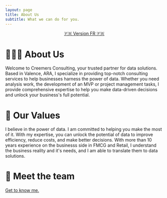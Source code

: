 ```yaml
---
layout: page
title: About Us
subtitle: What we can do for you.
---
```


<p style="text-align: center;"><a href="/aboutus - fr">🇫🇷 Version FR 🇫🇷</a></p>

# 👨🏻‍💻 About Us

Welcome to Creemers Consulting, your trusted partner for data solutions. Based in Valence, ARA, I specialize in providing top-notch consulting services to help businesses harness the power of data. Whether you need analysis work, the development of an MVP or project management tasks, I provide comprehensive expertise to help you make data-driven decisions and unlock your business's full potential.

# 💎 Our Values

I believe in the power of data. I am committed to helping you make the most of it. With my expertise, you can unlock the potential of data to improve efficiency, reduce costs, and make better decisions. With more than 10 years experience on the businesss side in FMCG and Retail, I understand the business reality and it's needs, and I am able to translate them to data solutions.

# 🤝 Meet the team

<a href="/aboutme">Get to know me.</a>
